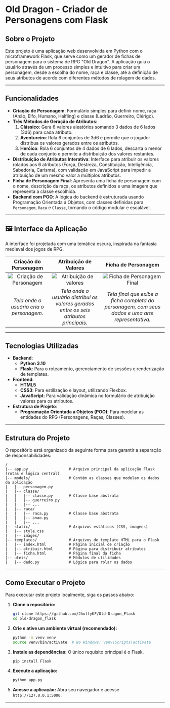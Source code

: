 # Old Dragon - Criador de Personagens com Flask

## Sobre o Projeto

Este projeto é uma aplicação web desenvolvida em Python com o microframework Flask, que serve como um gerador de fichas de personagem para o sistema de RPG "Old Dragon". A aplicação guia o usuário através de um processo simples e intuitivo para criar um personagem, desde a escolha do nome, raça e classe, até a definição de seus atributos de acordo com diferentes métodos de rolagem de dados.

-----

## Funcionalidades

  * **Criação de Personagem**: Formulário simples para definir nome, raça (Anão, Elfo, Humano, Halfling) e classe (Ladrão, Guerreiro, Clérigo).
  * **Três Métodos de Geração de Atributos**:
    1.  **Clássico**: Gera 6 valores aleatórios somando 3 dados de 6 lados (3d6) para cada atributo.
    2.  **Aventureiro**: Rola 6 conjuntos de 3d6 e permite que o jogador distribua os valores gerados entre os atributos.
    3.  **Heróico**: Rola 6 conjuntos de 4 dados de 6 lados, descarta o menor de cada conjunto e permite a distribuição dos valores restantes.
  * **Distribuição de Atributos Interativa**: Interface para atribuir os valores rolados aos 6 atributos (Força, Destreza, Constituição, Inteligência, Sabedoria, Carisma), com validação em JavaScript para impedir a atribuição de um mesmo valor a múltiplos atributos.
  * **Ficha de Personagem Final**: Apresenta uma ficha de personagem com o nome, descrição da raça, os atributos definidos e uma imagem que representa a classe escolhida.
  * **Backend com POO**: A lógica do backend é estruturada usando Programação Orientada a Objetos, com classes definidas para `Personagem`, `Raca` e `Classe`, tornando o código modular e escalável.

-----

## 🖼️ Interface da Aplicação

A interface foi projetada com uma temática escura, inspirada na fantasia medieval dos jogos de RPG.

| Criação do Personagem | Atribuição de Valores | Ficha de Personagem |
| :---: | :---: | :---: |
| ![Criação de Personagem](https://i.imgur.com/MqdAIB5.png) | ![Atribuição de valores](https://i.imgur.com/ka346jO.png) | ![Ficha de Personagem Final](https://i.imgur.com/XZlBxKK.png) |
| *Tela onde o usuário cria o personagem.* |*Tela onde o usuário distribui os valores gerados entre os seis atributos principais.* | *Tela final que exibe a ficha completa do personagem, com seus dados e uma arte representativa.* |

-----

## Tecnologias Utilizadas

  * **Backend**:
      * **Python 3.10**
      * **Flask**: Para o roteamento, gerenciamento de sessões e renderização de templates.
  * **Frontend**:
      * **HTML5**
      * **CSS3**: Para estilização e layout, utilizando Flexbox.
      * **JavaScript**: Para validação dinâmica no formulário de atribuição valores para os atributos.
  * **Estrutura de Projeto**:
      * **Programação Orientada a Objetos (POO)**: Para modelar as entidades do RPG (Personagens, Raças, Classes).

-----

## Estrutura do Projeto

O repositório está organizado da seguinte forma para garantir a separação de responsabilidades:

```
/
|-- app.py                  # Arquivo principal da aplicação Flask (rotas e lógica central)
|-- models/                 # Contém as classes que modelam os dados da aplicação
|   |-- personagem.py
|   |-- classe/
|   |   |-- classe.py       # Classe base abstrata
|   |   |-- guerreiro.py
|   |   |-- ...
|   |-- raca/
|   |   |-- raca.py         # Classe base abstrata
|   |   |-- anao.py
|   |   |-- ...
|-- static/                 # Arquivos estáticos (CSS, imagens)
|   |-- style.css
|   |-- images/
|-- templates/              # Arquivos de template HTML para o Flask
|   |-- index.html          # Página inicial de criação
|   |-- atribuir.html       # Página para distribuir atributos
|   |-- ficha.html          # Página final da ficha
|-- uteis/                  # Módulos de utilidades
|   |-- dado.py             # Lógica para rolar os dados
```

-----

## Como Executar o Projeto

Para executar este projeto localmente, siga os passos abaixo:

1.  **Clone o repositório:**

    ```bash
    git clone https://github.com/JhullyKF/Old-Dragon_Flask
    cd old-dragon_flask
    ```

2.  **Crie e ative um ambiente virtual (recomendado):**

    ```bash
    python -m venv venv
    source venv/bin/activate  # No Windows: venv\Scripts\activate
    ```

3.  **Instale as dependências:**
    O único requisito principal é o Flask.

    ```bash
    pip install Flask
    ```

4.  **Execute a aplicação:**

    ```bash
    python app.py
    ```

5.  **Acesse a aplicação:**
    Abra seu navegador e acesse `http://127.0.0.1:5000`.

-----
